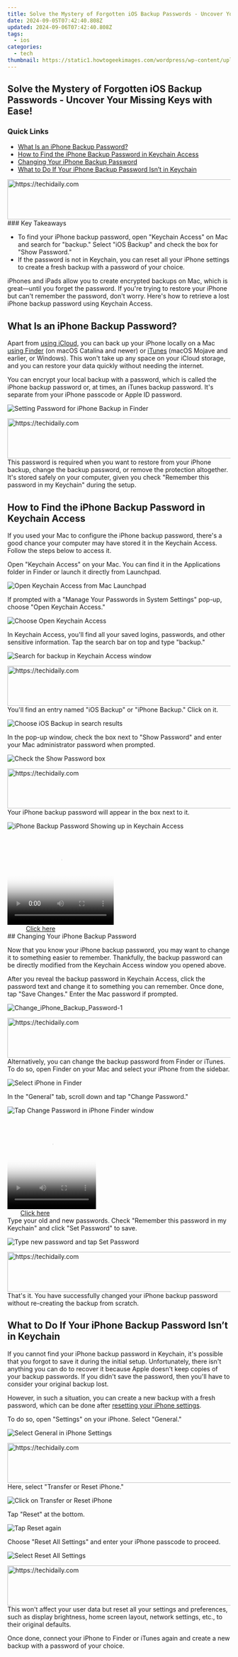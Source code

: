 ```yaml
---
title: Solve the Mystery of Forgotten iOS Backup Passwords - Uncover Your Missing Keys with Ease!
date: 2024-09-05T07:42:40.808Z
updated: 2024-09-06T07:42:40.808Z
tags:
  - ios
categories:
  - tech
thumbnail: https://static1.howtogeekimages.com/wordpress/wp-content/uploads/2023/10/52842958626_4a9e43a1c2_o.jpg
---
```


## Solve the Mystery of Forgotten iOS Backup Passwords - Uncover Your Missing Keys with Ease!

### Quick Links

* [What Is an iPhone Backup Password?](https://youtube-help.techidaily.com/2024-approved-navigating-youtubes-algorithm-as-a-game-streamer/)
* [How to Find the iPhone Backup Password in Keychain Access](https://facebook-videos.techidaily.com/new-in-2024-freedom-in-focus-top-20-prisoner-wit-punchlines-on-social-media/)
* [Changing Your iPhone Backup Password](https://screen-video-capture.techidaily.com/sims-4-live-action-gaming-capture-essentials/)
* [What to Do If Your iPhone Backup Password Isn’t in Keychain](https://screen-mirror.techidaily.com/in-2024-a-guide-oppo-reno-10-proplus-5g-wireless-and-wired-screen-mirroring-drfone-by-drfone-android/)

<!-- affiliate ads begin -->
<a href="https://aligracehair.sjv.io/c/5597632/1915830/19272" target="_top" id="1915830">
  <img src="//a.impactradius-go.com/display-ad/19272-1915830" border="0" alt="https://techidaily.com" width="728" height="90"/>
</a>
<img height="0" width="0" src="https://aligracehair.sjv.io/i/5597632/1915830/19272" style="position:absolute;visibility:hidden;" border="0" />
<!-- affiliate ads end -->
### Key Takeaways

* To find your iPhone backup password, open "Keychain Access" on Mac and search for "backup." Select "iOS Backup" and check the box for "Show Password."
* If the password is not in Keychain, you can reset all your iPhone settings to create a fresh backup with a password of your choice.

 iPhones and iPads allow you to create encrypted backups on Mac, which is great—until you forget the password. If you're trying to restore your iPhone but can't remember the password, don't worry. Here's how to retrieve a lost iPhone backup password using Keychain Access.

##  What Is an iPhone Backup Password?

 Apart from [using iCloud](https://mondly-stories.techidaily.com/essential-ingredients-in-culinary-education-top-15-steps-to-gourmet-expertise/), you can back up your iPhone locally on a Mac [using Finder](https://youtube-help.techidaily.com/inspirational-themes-for-regular-vlogs-for-2024/) (on macOS Catalina and newer) or [iTunes](https://youtube-lab.techidaily.com/he-art-of-online-fame-trending-on-youtube/) (macOS Mojave and earlier, or Windows). This won't take up any space on your iCloud storage, and you can restore your data quickly without needing the internet.

 You can encrypt your local backup with a password, which is called the iPhone backup password or, at times, an iTunes backup password. It's separate from your iPhone passcode or Apple ID password.

![Setting Password for iPhone Backup in Finder](https://static1.howtogeekimages.com/wordpress/wp-content/uploads/2023/09/iphone-backup-password.png) 

<!-- affiliate ads begin -->
<a href="https://imp.i357552.net/c/5597632/1061528/11832" target="_top" id="1061528">
  <img src="//a.impactradius-go.com/display-ad/11832-1061528" border="0" alt="https://techidaily.com" width="728" height="90"/>
</a>
<img height="0" width="0" src="https://imp.i357552.net/i/5597632/1061528/11832" style="position:absolute;visibility:hidden;" border="0" />
<!-- affiliate ads end -->
 This password is required when you want to restore from your iPhone backup, change the backup password, or remove the protection altogether. It's stored safely on your computer, given you check "Remember this password in my Keychain" during the setup.

##  How to Find the iPhone Backup Password in Keychain Access

 If you used your Mac to configure the iPhone backup password, there's a good chance your computer may have stored it in the Keychain Access. Follow the steps below to access it.

 Open "Keychain Access" on your Mac. You can find it in the Applications folder in Finder or launch it directly from Launchpad.

![Open Keychain Access from Mac Launchpad](https://static1.howtogeekimages.com/wordpress/wp-content/uploads/2023/09/keychain-access-mac-1-2.png) 

 If prompted with a "Manage Your Passwords in System Settings" pop-up, choose "Open Keychain Access."

![Choose Open Keychain Access](https://static1.howtogeekimages.com/wordpress/wp-content/uploads/2023/09/keychain-access-mac-2.png) 

 In Keychain Access, you'll find all your saved logins, passwords, and other sensitive information. Tap the search bar on top and type "backup."

![Search for backup in Keychain Access window](https://static1.howtogeekimages.com/wordpress/wp-content/uploads/2023/09/keychain-access-mac-3.png) 

<!-- affiliate ads begin -->
<a href="https://imp.i357552.net/c/5597632/863035/11832" target="_top" id="863035">
  <img src="//a.impactradius-go.com/display-ad/11832-863035" border="0" alt="https://techidaily.com" width="728" height="90"/>
</a>
<img height="0" width="0" src="https://imp.i357552.net/i/5597632/863035/11832" style="position:absolute;visibility:hidden;" border="0" />
<!-- affiliate ads end -->
 You'll find an entry named "iOS Backup" or "iPhone Backup." Click on it.

![Choose iOS Backup in search results](https://static1.howtogeekimages.com/wordpress/wp-content/uploads/2023/09/keychain-access-mac-4.png) 

 In the pop-up window, check the box next to "Show Password" and enter your Mac administrator password when prompted.

![Check the Show Password box](https://static1.howtogeekimages.com/wordpress/wp-content/uploads/2023/09/keychain-access-mac-5.png) 

<!-- affiliate ads begin -->
<a href="https://appsumo.8odi.net/c/5597632/2043603/7443" target="_top" id="2043603">
  <img src="//a.impactradius-go.com/display-ad/7443-2043603" border="0" alt="https://techidaily.com" width="728" height="90"/>
</a>
<img height="0" width="0" src="https://appsumo.8odi.net/i/5597632/2043603/7443" style="position:absolute;visibility:hidden;" border="0" />
<!-- affiliate ads end -->
 Your iPhone backup password will appear in the box next to it.

![iPhone Backup Password Showing up in Keychain Access](https://static1.howtogeekimages.com/wordpress/wp-content/uploads/2023/09/keychain-access-mac-6.png) 

<!-- affiliate ads begin -->
<span id="1304647">
					<video width="240" height="200" style="cursor:pointer"
           poster="//a.impactradius-go.com/display-clicktoplayimage/1304647.png"
           onclick="if(!this.playClicked){this.play();this.setAttribute('controls',true);this.playClicked=true;}">
	   <source src="//a.impactradius-go.com/display-ad/15852-1304647">
	   <img src="//a.impactradius-go.com/display-clicktoplayimage/1304647.png" style="border: none; height: 100%; width: 100%; object-fit: contain">
	</video>
	<div style="width:150px;text-align:center"><a href="javascript:window.open(decodeURIComponent('https%3A%2F%2Fthefitville.pxf.io%2Fc%2F5597632%2F1304647%2F15852'), '_blank');void(0);">Click here</a></div>
</span>
<img height="0" width="0" src="https://imp.pxf.io/i/5597632/1304647/15852" style="position:absolute;visibility:hidden;" border="0" />
<!-- affiliate ads end -->
##  Changing Your iPhone Backup Password

 Now that you know your iPhone backup password, you may want to change it to something easier to remember. Thankfully, the backup password can be directly modified from the Keychain Access window you opened above.

 After you reveal the backup password in Keychain Access, click the password text and change it to something you can remember. Once done, tap "Save Changes." Enter the Mac password if prompted.

![Change_iPhone_Backup_Password-1](https://static1.howtogeekimages.com/wordpress/wp-content/uploads/2023/09/change_iphone_backup_password-1.png) 

<!-- affiliate ads begin -->
<a href="https://appsumo.8odi.net/c/5597632/2105870/7443" target="_top" id="2105870">
  <img src="//a.impactradius-go.com/display-ad/7443-2105870" border="0" alt="https://techidaily.com" width="728" height="90"/>
</a>
<img height="0" width="0" src="https://appsumo.8odi.net/i/5597632/2105870/7443" style="position:absolute;visibility:hidden;" border="0" />
<!-- affiliate ads end -->
 Alternatively, you can change the backup password from Finder or iTunes. To do so, open Finder on your Mac and select your iPhone from the sidebar.

![Select iPhone in Finder](https://static1.howtogeekimages.com/wordpress/wp-content/uploads/2023/09/iphone-in-finder.png) 

 In the "General" tab, scroll down and tap "Change Password."

![Tap Change Password in iPhone Finder window](https://static1.howtogeekimages.com/wordpress/wp-content/uploads/2023/09/change-iphone-backup-password-2.png) 

<!-- affiliate ads begin -->
<span id="1374819">
					<video width="200" height="200" style="cursor:pointer"
           poster="//a.impactradius-go.com/display-clicktoplayimage/1374819.png"
           onclick="if(!this.playClicked){this.play();this.setAttribute('controls',true);this.playClicked=true;}">
	   <source src="//a.impactradius-go.com/display-ad/15852-1374819">
	   <img src="//a.impactradius-go.com/display-clicktoplayimage/1374819.png" style="border: none; height: 100%; width: 100%; object-fit: contain">
	</video>
	<div style="width:125px;text-align:center"><a href="javascript:window.open(decodeURIComponent('https%3A%2F%2Fthefitville.pxf.io%2Fc%2F5597632%2F1374819%2F15852'), '_blank');void(0);">Click here</a></div>
</span>
<img height="0" width="0" src="https://imp.pxf.io/i/5597632/1374819/15852" style="position:absolute;visibility:hidden;" border="0" />
<!-- affiliate ads end -->
 Type your old and new passwords. Check "Remember this password in my Keychain" and click "Set Password" to save.

![Type new password and tap Set Password](https://static1.howtogeekimages.com/wordpress/wp-content/uploads/2023/09/change-iphone-backup-password-3.png) 

<!-- affiliate ads begin -->
<a href="https://appsumo.8odi.net/c/5597632/2123737/7443" target="_top" id="2123737">
  <img src="//a.impactradius-go.com/display-ad/7443-2123737" border="0" alt="https://techidaily.com" width="728" height="90"/>
</a>
<img height="0" width="0" src="https://appsumo.8odi.net/i/5597632/2123737/7443" style="position:absolute;visibility:hidden;" border="0" />
<!-- affiliate ads end -->
 That's it. You have successfully changed your iPhone backup password without re-creating the backup from scratch.

##  What to Do If Your iPhone Backup Password Isn’t in Keychain

 If you cannot find your iPhone backup password in Keychain, it's possible that you forgot to save it during the initial setup. Unfortunately, there isn't anything you can do to recover it because Apple doesn't keep copies of your backup passwords. If you didn't save the password, then you'll have to consider your original backup lost.

 However, in such a situation, you can create a new backup with a fresh password, which can be done after [resetting your iPhone settings](https://location-fake.techidaily.com/3-ways-to-change-location-on-facebook-marketplace-for-nokia-c12-pro-drfone-by-drfone-virtual-android/).

 To do so, open "Settings" on your iPhone. Select "General."

![Select General in iPhone Settings](https://static1.howtogeekimages.com/wordpress/wp-content/uploads/2023/09/reset-iphone-settings-1.jpg) 

<!-- affiliate ads begin -->
<a href="https://aligracehair.sjv.io/c/5597632/1902294/19272" target="_top" id="1902294">
  <img src="//a.impactradius-go.com/display-ad/19272-1902294" border="0" alt="https://techidaily.com" width="728" height="90"/>
</a>
<img height="0" width="0" src="https://aligracehair.sjv.io/i/5597632/1902294/19272" style="position:absolute;visibility:hidden;" border="0" />
<!-- affiliate ads end -->
 Here, select "Transfer or Reset iPhone."

![Click on Transfer or Reset iPhone](https://static1.howtogeekimages.com/wordpress/wp-content/uploads/2023/09/reset-iphone-settings-2.jpg) 

 Tap "Reset" at the bottom.

![Tap Reset again](https://static1.howtogeekimages.com/wordpress/wp-content/uploads/2023/09/reset-iphone-settings3.jpg) 

 Choose "Reset All Settings" and enter your iPhone passcode to proceed.

![Select Reset All Settings](https://static1.howtogeekimages.com/wordpress/wp-content/uploads/2023/09/reset-iphone-settings-4.jpg) 

<!-- affiliate ads begin -->
<a href="https://aligracehair.sjv.io/c/5597632/1925549/19272" target="_top" id="1925549">
  <img src="//a.impactradius-go.com/display-ad/19272-1925549" border="0" alt="https://techidaily.com" width="728" height="90"/>
</a>
<img height="0" width="0" src="https://aligracehair.sjv.io/i/5597632/1925549/19272" style="position:absolute;visibility:hidden;" border="0" />
<!-- affiliate ads end -->
 This won't affect your user data but reset all your settings and preferences, such as display brightness, home screen layout, network settings, etc., to their original defaults.

 Once done, connect your iPhone to Finder or iTunes again and create a new backup with a password of your choice.

<ins class="adsbygoogle"
     style="display:block"
     data-ad-format="autorelaxed"
     data-ad-client="ca-pub-7571918770474297"
     data-ad-slot="1223367746"></ins>



<ins class="adsbygoogle"
     style="display:block"
     data-ad-client="ca-pub-7571918770474297"
     data-ad-slot="8358498916"
     data-ad-format="auto"
     data-full-width-responsive="true"></ins>


